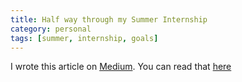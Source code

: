 ```yaml
---
title: Half way through my Summer Internship
category: personal
tags: [summer, internship, goals]
---
```


I wrote this article on [Medium](http://medium.com). You can read that [here](https://medium.com/this-happened-to-me/e709538ca856)
